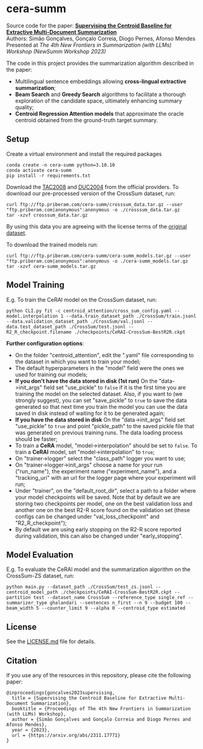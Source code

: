 # cera-summ
Source code for the paper: [**Supervising the Centroid Baseline for Extractive Multi-Document Summarization**](https://arxiv.org/abs/2311.17771) <br>
Authors: Simão Gonçalves, Gonçalo Correia, Diogo Pernes, Afonso Mendes<br>
Presented at *The 4th New Frontiers in Summarization (with LLMs) Workshop (NewSumm Workshop 2023)*<br>


The code in this project provides the summarization algorithm described in the paper:<br>

  - Multilingual sentence embeddings allowing **cross-lingual extractive summarization**;<br>
  - **Beam Search** and **Greedy Search** algorithms to facilitate a thorough exploration of the candidate space, ultimately enhancing summary quality;<br>
  - **Centroid Regression Attention models** that approximate the oracle centroid obtained from the ground-truth target summary.<br>

## Setup
Create a virtual environment and install the required packages

```
conda create -n cera-summ python=3.10.10
conda activate cera-summ
pip install -r requirements.txt
```

Download the [TAC2008](https://tac.nist.gov/2008/summarization/) and [DUC2004](https://github.com/UsmanNiazi/DUC-2004-Dataset) from the official providers.
To download our pre-processed version of the CrossSum dataset, run:
```
curl ftp://ftp.priberam.com/cera-summ/crosssum_data.tar.gz --user "ftp.priberam.com|anonymous":anonymous -o ./crosssum_data.tar.gz
tar -xzvf crosssum_data.tar.gz
```
By using this data you are agreeing with the license terms of the [original dataset](https://github.com/csebuetnlp/CrossSum).

To download the trained models run:
```
curl ftp://ftp.priberam.com/cera-summ/cera-summ_models.tar.gz --user "ftp.priberam.com|anonymous":anonymous -o ./cera-summ_models.tar.gz
tar -xzvf cera-summ_models.tar.gz
```


## Model Training

E.g. To train the CeRAI model on the CrossSum dataset, run:
```
python CLI.py fit -c centroid_attention/cross_sum_config.yaml --model.interpolation 1 --data.train_dataset_path ./CrossSum/train.jsonl --data.validation_dataset_path ./CrossSum/val.jsonl --data.test_dataset_path ./CrossSum/test.jsonl --R2_R_checkpoint.filename ./checkpoints/CeRAI-CrossSum-BestR2R.ckpt
```

**Further configuration options**:<br>
  - On the folder "centroid_attention", edit the ".yaml" file corresponding to the dataset in which you want to train your model;
  - The default hyperparameters in the "model" field were the ones we used for training our models;
  - **If you don't have the data stored in disk (1st run)** On the "data->init_args" field set "use_pickle" to ```false``` if it is the first time you are training the model on the
     selected dataset. Also, if you want to (we strongly suggest), you can set "save_pickle" to ```true``` to save the data generated so that next time you train the model you can
     use the data saved in disk instead of waiting for it to be generated again;
 - **If you have the data stored in disk** On the "data->init_args" field set "use_pickle" to ```true``` and point "pickle_path" to the saved pickle file that was generated on
     previous training runs. The data loading process should be faster;
 -  To train a **CeRA** model, "model->interpolation" should be set to ```false```. To train a **CeRAI** model, set "model->interpolation" to ```true```;
 -  On "trainer->logger" select the "class_path" logger you want to use;
 -  On "trainer->logger->init_args" choose a name for your run ("run_name"), the experiment name ("experiment_name"), and a "tracking_uri" with an url for the logger page
     where your experiment will run;
 -  Under "trainer", on the "default_root_dir", select a path to a folder where your model checkpoints will be saved. Note that by default we are storing two checkpoints per model,
     one on the best validation loss and another one on the best R2-R score found on the validation set (these configs can be changed under "val_loss_checkpoint" and
     "R2_R_checkpoint");
 -  By default we are using early stopping on the R2-R score reported during validation, this can also be changed under "early_stopping".


## Model Evaluation

E.g. To evaluate the CeRAI model and the summarization algorithm on the CrossSum-ZS dataset, run:
```
python main.py --dataset_path ./CrossSum/test_zs.jsonl --centroid_model_path ./checkpoints/CeRAI-CrossSum-BestR2R.ckpt --partition test --dataset_name CrossSum --reference_type single_ref --summarizer_type ghalandari --sentences n_first --n 9 --budget 100 --beam_width 5 --counter_limit 9 --alpha 0 --centroid_type estimated
```

## License

See the [LICENSE.md](LICENSE.md) file for details.

## Citation

If you use any of the resources in this repository, please cite the following paper:

```
@inproceedings{goncalves2023supervising,
  title = {Supervising the Centroid Baseline for Extractive Multi-Document Summarization},
  booktitle = {Proceedings of The 4th New Frontiers in Summarization (with LLMs) Workshop},
  author = {Simão Gonçalves and Gonçalo Correia and Diogo Pernes and Afonso Mendes},
  year = {2023},
  url = {https://arxiv.org/abs/2311.17771}
}
```
